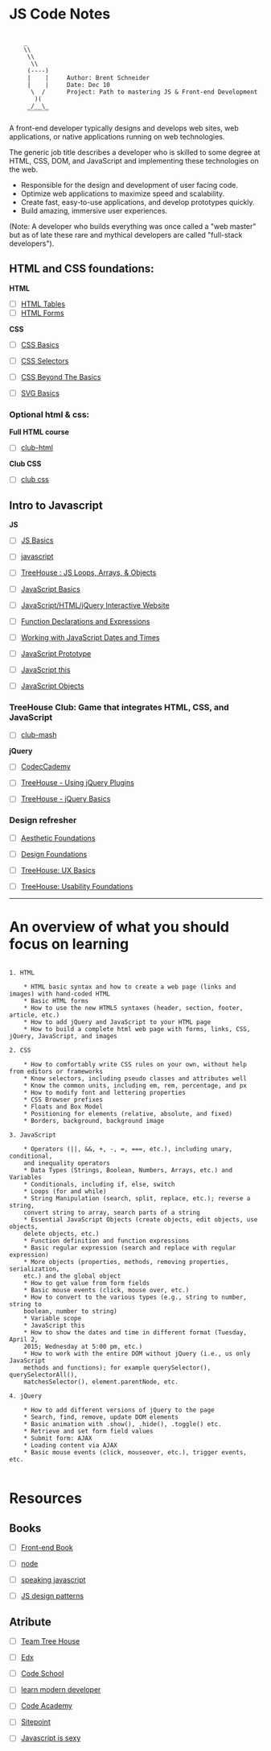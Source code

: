 # JS Code Notes

~~~

    _
    \\
     \\
      \\        
     (----)
     |    |     Author: Brent Schneider
     |    |     Date: Dec 10
      \  /      Project: Path to mastering JS & Front-end Development
       )(
     _/__\_
     ‾‾‾‾‾‾

~~~

A front-end developer typically designs and develops web sites, web applications,
or native applications running on web technologies.

The generic job title  describes a developer who is skilled to some degree at HTML,
CSS, DOM, and JavaScript and implementing these technologies on the web.

- Responsible for the design and development of user facing code.
- Optimize web applications to maximize speed and scalability.
- Create fast, easy-to-use applications, and develop prototypes quickly.
- Build amazing, immersive user experiences.

(Note: A developer who builds everything was once called a "web master" but as of 
late these rare and mythical developers are called "full-stack developers").



## HTML and CSS foundations:

 __HTML__
* [ ] [HTML Tables](http://teamtreehouse.com/library/html-tables)
* [ ] [HTML Forms](http://teamtreehouse.com/library/html-forms)

 __CSS__
* [ ] [CSS Basics](http://teamtreehouse.com/library/css-basics)
* [ ] [CSS Selectors](http://teamtreehouse.com/library/css-selectors)
* [ ] [CSS Beyond The Basics](http://teamtreehouse.com/library/css-beyond-the-basics)
* [ ] [SVG Basics](http://teamtreehouse.com/library/svg-basics)



### Optional html & css:

__Full HTML course__
* [ ] [club-html](http://teamtreehouse.com/library/treehouse-club-html)

__Club CSS__
* [ ] [club css](http://teamtreehouse.com/library/treehouse-club-css)


## Intro to Javascript

 __JS__

* [ ] [JS Basics](http://teamtreehouse.com/library/javascript-basics)
* [ ] [javascript](http://teamtreehouse.com/library/treehouse-club-javascript)
* [ ] [TreeHouse : JS Loops, Arrays, & Objects ](https://teamtreehouse.com/library/javascript-loops-arrays-and-objects)
* [ ] [JavaScript Basics](www.codecademy.com/tracks/javascript)
* [ ] [JavaScript/HTML/jQuery Interactive Website](http://www.codecademy.com/skills/make-an-interactive-website)
* [ ] [Function Declarations and Expressions](http://javascript.info/tutorial/functions-declarations-and-expressions)
* [ ] [Working with JavaScript Dates and Times](http://javascript.info/tutorial/datetime-functions)
* [ ] [JavaScript Prototype](http://javascriptissexy.com/javascript-prototype-in-plain-detailed-language/)
* [ ] [JavaScript this](http://javascriptissexy.com/understand-javascripts-this-with-clarity-and-master-it)
* [ ] [JavaScript Objects](http://javascriptissexy.com/javascript-objects-in-detail/)


### TreeHouse Club: Game that integrates HTML, CSS, and JavaScript

 * [ ] [club-mash](http://teamtreehouse.com/library/treehouse-club-mash)


 __jQuery__
* [ ] [CodecCademy](https://www.codecademy.com/tracks/jquery)
* [ ] [TreeHouse - Using jQuery Plugins](https://teamtreehouse.com/library/using-jquery-plugins)
* [ ] [TreeHouse - jQuery Basics](https://teamtreehouse.com/library/jquery-basics)



### Design refresher


* [ ] [Aesthetic Foundations](http://teamtreehouse.com/library/aesthetic-foundations)
* [ ] [Design Foundations](http://teamtreehouse.com/library/design-foundations)
* [ ] [TreeHouse: UX Basics](http://teamtreehouse.com/library/ux-basics)
* [ ] [TreeHouse: Usability Foundations](http://teamtreehouse.com/library/usability-foundations)


- - -

# An overview of what you should focus on learning


```
  
1. HTML

	* HTML basic syntax and how to create a web page (links and images) with hand-coded HTML
	* Basic HTML forms
	* How to use the new HTML5 syntaxes (header, section, footer, article, etc.)
	* How to add jQuery and JavaScript to your HTML page
	* How to build a complete html web page with forms, links, CSS, jQuery, JavaScript, and images

2. CSS

	* How to comfortably write CSS rules on your own, without help from editors or frameworks
	* Know selectors, including pseudo classes and attributes well
	* Know the common units, including em, rem, percentage, and px
	* How to modify font and lettering properties
	* CSS Browser prefixes
	* Floats and Box Model
	* Positioning for elements (relative, absolute, and fixed)
	* Borders, background, background image

3. JavaScript

	* Operators (||, &&, +, -, =, ===, etc.), including unary, conditional, 
	and inequality operators
	* Data Types (Strings, Boolean, Numbers, Arrays, etc.) and Variables
	* Conditionals, including if, else, switch
	* Loops (for and while)
	* String Manipulation (search, split, replace, etc.); reverse a string, 
	convert string to array, search parts of a string
	* Essential JavaScript Objects (create objects, edit objects, use objects, 
	delete objects, etc.)
	* Function definition and function expressions
	* Basic regular expression (search and replace with regular expression)
	* More objects (properties, methods, removing properties, serialization, 
	etc.) and the global object
	* How to get value from form fields
	* Basic mouse events (click, mouse over, etc.)
	* How to convert to the various types (e.g., string to number, string to 
	boolean, number to string)
	* Variable scope
	* JavaScript this
	* How to show the dates and time in different format (Tuesday, April 2, 
	2015; Wednesday at 5:00 pm, etc.)
	* How to work with the entire DOM without jQuery (i.e., us only JavaScript 
	methods and functions); for example querySelector(), querySelectorAll(), 
	matchesSelector(), element.parentNode, etc.

4. jQuery

	* How to add different versions of jQuery to the page
	* Search, find, remove, update DOM elements
	* Basic animation with .show(), .hide(), .toggle() etc.
	* Retrieve and set form field values
	* Submit form: AJAX
	* Loading content via AJAX
	* Basic mouse events (click, mouseover, etc.), trigger events, etc.


```


# Resources

## Books

* [ ] [Front-end Book](https://www.gitbook.com/book/frontendmasters/front-end-handbook/details)
* [ ] [node](http://chimera.labs.oreilly.com/books/1234000001808/index.html)
* [ ] [speaking javascript](http://speakingjs.com/es5/)
* [ ] [JS design patterns](http://addyosmani.com/resources/essentialjsdesignpatterns/book/)



## Atribute

* [ ] [Team Tree House](http://referrals.trhou.se/brentschneider)
* [ ] [Edx](https://www.edx.org/course/introduction-jquery-microsoft-dev208x-0)
* [ ] [Code School](http://javascript-roadtrip.codeschool.com/)
* [ ] [learn modern developer](https://learn.modern-developer.com/)
* [ ] [Code Academy](https://www.codecademy.com/learn/javascript)
* [ ] [Sitepoint](http://www.tutorialspoint.com/javascript/)
* [ ] [Javascript is sexy](http://javascriptissexy.com/)


